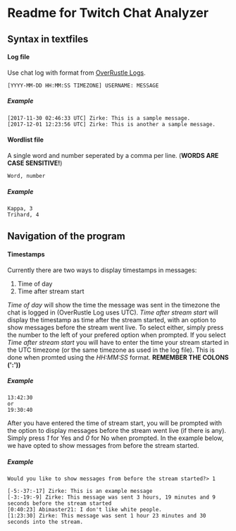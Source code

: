 Readme for Twitch Chat Analyzer
===============================

Syntax in textfiles
-------------------

#### Log file

Use chat log with format from [OverRustle Logs](https://overrustlelogs.net).

```
[YYYY-MM-DD HH:MM:SS TIMEZONE] USERNAME: MESSAGE
```

##### Example
```
[2017-11-30 02:46:33 UTC] Zirke: This is a sample message.
[2017-12-01 12:23:56 UTC] Zirke: This is another a sample message.
```

#### Wordlist file

A single word and number seperated by a comma per line. (**WORDS ARE CASE SENSITIVE!**)

```
Word, number
```

##### Example
```
Kappa, 3
Trihard, 4
   ```

Navigation of the program
-------------------------

#### Timestamps

Currently there are two ways to display timestamps in messages:

1. Time of day
2. Time after stream start

*Time of day* will show the time the message was sent in the timezone the chat is logged in (OverRustle Log uses UTC).
*Time after stream start* will display the timestamp as time after the stream started, with an option to show messages before the stream went live.
To select either, simply press the number to the left of your prefered option when prompted.
If you select *Time after stream start* you will have to enter the time your stream started in the UTC timezone (or the same timezone as used in the log file).
This is done when promted using the *HH:MM:SS* format. **REMEMBER THE COLONS (':'))**

##### Example
```
13:42:30
or
19:30:40
```

After you have entered the time of stream start, you will be prompted with the option to display messages before the stream went live (if there is any).
Simply press *1* for Yes and *0* for No when prompted. In the example below, we have opted to show messages from before the stream started.

##### Example
```
Would you like to show messages from before the stream started?> 1

[-5:-37:-17] Zirke: This is an example message
[-3:-19:-9] Zirke: This message was sent 3 hours, 19 minutes and 9 seconds before the stream started
[0:40:23] Abimaster21: I don't like white people.
[1:23:30] Zirke: This message was sent 1 hour 23 minutes and 30 seconds into the stream.
```
